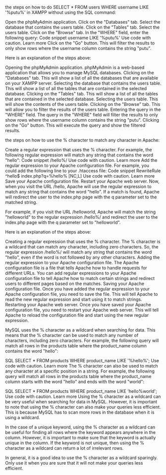 




 the steps on how to do SELECT * FROM users WHERE username LIKE '%putu%' in XAMPP without using the SQL command:

Open the phpMyAdmin application.
Click on the "Databases" tab.
Select the database that contains the users table.
Click on the "Tables" tab.
Select the users table.
Click on the "Browse" tab.
In the "WHERE" field, enter the following query:
Code snippet
username LIKE '%putu%'
Use code with caution. Learn more
Click on the "Go" button.
This will filter the results to only show rows where the username column contains the string "putu".

Here is an explanation of the steps above:

Opening the phpMyAdmin application. phpMyAdmin is a web-based application that allows you to manage MySQL databases.
Clicking on the "Databases" tab. This will show a list of all the databases that are available on your XAMPP server.
Selecting the database that contains the users table. This will show a list of all the tables that are contained in the selected database.
Clicking on the "Tables" tab. This will show a list of all the tables that are contained in the selected database.
Selecting the users table. This will show the contents of the users table.
Clicking on the "Browse" tab. This will allow you to filter the results of the users table.
Entering the query in the "WHERE" field. The query in the "WHERE" field will filter the results to only show rows where the username column contains the string "putu".
Clicking on the "Go" button. This will execute the query and show the filtered results.








the steps on how to use the % character to match any character in Apache:

Create a regular expression that uses the % character. For example, the following regular expression will match any string that contains the word "hello":
Code snippet
/hello%/
Use code with caution. Learn more
Add the regular expression to your Apache configuration file. For example, you could add the following line to your .htaccess file:
Code snippet
RewriteRule ^hello$ index.php?q=%hello% [NC,L]
Use code with caution. Learn more
Save your Apache configuration file.
Restart your Apache web server.
Now, when you visit the URL /hello, Apache will use the regular expression to match any string that contains the word "hello". If a match is found, Apache will redirect the user to the index.php page with the q parameter set to the matched string.

For example, if you visit the URL /helloworld, Apache will match the string "helloworld" to the regular expression /hello%/ and redirect the user to the index.php page with the q parameter set to "helloworld".

Here is an explanation of the steps above:

Creating a regular expression that uses the % character. The % character is a wildcard that can match any character, including zero characters. So, the regular expression /hello%/ will match any string that contains the word "hello", even if the word is not followed by any other characters.
Adding the regular expression to your Apache configuration file. The Apache configuration file is a file that tells Apache how to handle requests for different URLs. You can add regular expressions to your Apache configuration file to tell Apache how to match certain strings and redirect users to different pages based on the matches.
Saving your Apache configuration file. Once you have added the regular expression to your Apache configuration file, you need to save the file. This will tell Apache to read the new regular expression and start using it to match strings.
Restarting your Apache web server. Once you have saved your Apache configuration file, you need to restart your Apache web server. This will tell Apache to reload the configuration file and start using the new regular expression.




MySQL uses the % character as a wildcard when searching for data. This means that the % character can be used to match any number of characters, including zero characters. For example, the following query will match all rows in the products table where the product_name column contains the word "hello":

SQL
SELECT * FROM products WHERE product_name LIKE '%hello%';
Use code with caution. Learn more
The % character can also be used to match any character at a specific position in a string. For example, the following query will match all rows in the products table where the product_name column starts with the word "hello" and ends with the word "world":

SQL
SELECT * FROM products WHERE product_name LIKE 'hello%world';
Use code with caution. Learn more
Using the % character as a wildcard can be very useful when searching for data in MySQL. However, it is important to note that using the % character can also make your queries less efficient. This is because MySQL has to scan more rows in the database when it is using a wildcard.

In the case of a unique keyword, using the % character as a wildcard can be useful for finding all rows where the keyword appears anywhere in the column. However, it is important to make sure that the keyword is actually unique in the column. If the keyword is not unique, then using the % character as a wildcard can return a lot of irrelevant rows.

In general, it is a good idea to use the % character as a wildcard sparingly. Only use it when you are sure that it will not make your queries less efficient.
